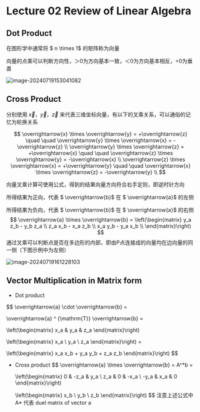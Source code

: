# Lecture 02 Review of Linear Algebra

## Dot Product

在图形学中通常将 $ n \times 1$ 的矩阵称为向量

向量的点乘可以判断方向性，＞0为方向基本一致，＜0为方向基本相反，=0为垂直

![image-20240719153041082](D:\GitHubPages\liangbaikai1126.github.io\docs\图形学\GAMES101\Lec02\image-20240719153041082.png)

## Cross Product

分别使用  $\overrightarrow{x}$，$\overrightarrow{y}$，$\overrightarrow{z}$  来代表三维坐标向量，有以下的叉乘关系，可以通俗的记忆为轮换关系

$$
\overrightarrow{x} \times \overrightarrow{y} = +\overrightarrow{z} \quad \quad
\overrightarrow{y} \times \overrightarrow{x} = -\overrightarrow{z} \\
\overrightarrow{y} \times \overrightarrow{z} = +\overrightarrow{x} \quad \quad
\overrightarrow{z} \times \overrightarrow{y} = -\overrightarrow{x} \\
\overrightarrow{z} \times \overrightarrow{x} = +\overrightarrow{y} \quad \quad
\overrightarrow{x} \times \overrightarrow{z} = -\overrightarrow{y} \\
$$

向量叉乘计算可使用公式，得到的结果向量方向符合右手定则，即逆时针方向

所得结果为正向，代表 $ \overrightarrow{b}$  在  $ \overrightarrow{a}$   的左侧

所得结果为负向，代表 $ \overrightarrow{b}$  在  $ \overrightarrow{a}$   的右侧
$$
\overrightarrow{a} \times \overrightarrow{b} = 
\left(\begin{matrix}
y_a z_b - y_b z_a \\
z_a x_b - x_a z_b \\
x_a y_b - y_a x_b \\
\end{matrix}\right)
$$
通过叉乘可以判断点是否在多边形的内部，即由P点连接成的向量均在边向量的同一侧（下图示例中为左侧）

![image-20240719161228103](D:\GitHubPages\liangbaikai1126.github.io\docs\图形学\GAMES101\Lec02\image-20240719161228103.png)

## Vector Multiplication in Matrix form

- Dot product

$$
\overrightarrow{a} \cdot \overrightarrow{b} = 

\overrightarrow{a} ^ {\mathrm{T}} \overrightarrow{b} = 

\left(\begin{matrix}
x_a & y_a & z_a
\end{matrix}\right)

\left(\begin{matrix}
x_a \\ y_a \\ z_a
\end{matrix}\right) = 

\left(\begin{matrix}
x_a x_b + y_a y_b + z_a z_b
\end{matrix}\right)
$$

- Cross product 
  $$
  \overrightarrow{a} \times \overrightarrow{b} = A^*b =
  
  \left(\begin{matrix}
  0 & -z_a & y_a \\
  z_a & 0 & -x_a \\ 
  -y_a & x_a & 0
  \end{matrix}\right) 
  
  \left(\begin{matrix}
  x_b \\ y_b \\ z_b
  \end{matrix}\right)
  $$
  注意上述公式中 A* 代表 duel matrix of vector a
